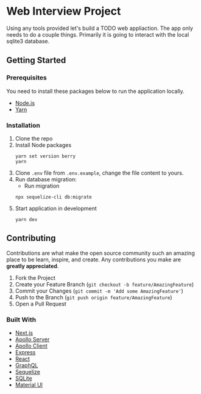 # Web Interview Project

Using any tools provided let's build a TODO web appliaction. The app only needs to do a couple things. Primarily it is going to interact with the local sqlite3 database.


<!-- GETTING STARTED -->
## Getting Started

### Prerequisites

You need to install these packages below to run the application locally.
* [Node.js](https://nodejs.org/en/)
* [Yarn](https://yarnpkg.com/lang/en/)

### Installation

1. Clone the repo
2. Install Node packages
    ```shell script
    yarn set version berry
    yarn
    ```
3. Clone `.env` file from `.env.example`, change the file content to yours.
4. Run database migration:
    * Run migration
    ```shell script
    npx sequelize-cli db:migrate
    ```
5. Start application in development
    ```shell script
    yarn dev
    ```

<!-- CONTRIBUTING -->
## Contributing

Contributions are what make the open source community such an amazing place to be learn, inspire, and create. Any contributions you make are **greatly appreciated**.

1. Fork the Project
2. Create your Feature Branch (`git checkout -b feature/AmazingFeature`)
3. Commit your Changes (`git commit -m 'Add some AmazingFeature'`)
4. Push to the Branch (`git push origin feature/AmazingFeature`)
5. Open a Pull Request


### Built With
* [Next.js](https://nextjs.org)
* [Apollo Server](https://www.apollographql.com/docs/apollo-server)
* [Apollo Client](https://www.apollographql.com/docs/react)
* [Express](https://expressjs.com)
* [React](https://reactjs.org)
* [GraphQL](https://graphql.org)
* [Sequelize](https://sequelize.org)
* [SQLite](https://www.npmjs.com/package/sqlite3)
* [Material UI](https://material-ui.com)